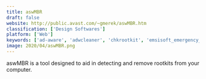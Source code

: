 ```yaml
---
title: aswMBR
draft: false 
website: http://public.avast.com/~gmerek/aswMBR.htm
classification: ['Design Softwares']
platform: ['Web']
keywords: ['ad-aware', 'adwcleaner', 'chkrootkit', 'emsisoft_emergency_kit', 'freefixer', 'hijackthis', 'kaspersky_virus_removal_tool', 'loaris', 'runscanner', 'secureaplus', 'silverback', 'spyware_terminator', 'tdsskiller', 'vircleaner', 'windows_defender', 'zhpcleaner']
image: 2020/04/aswMBR.png
---
```

aswMBR is a tool designed to aid in detecting and remove rootkits from your computer.
